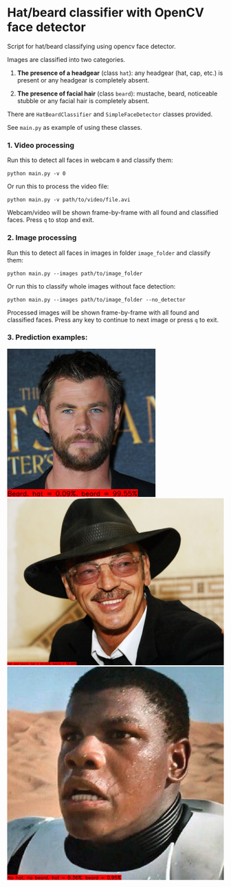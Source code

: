 # Hat/beard classifier with OpenCV face detector

Script for hat/beard classifying using opencv face detector.

Images are classified into two categories.
1) **The presence of a headgear** (class `hat`): any headgear (hat, cap, etc.) is present or any headgear
   is completely absent.

2) **The presence of facial hair** (class `beard`): mustache, beard, noticeable stubble or any facial
   hair is completely absent.
   
There are `HatBeardClassifier` and `SimpleFaceDetector` classes provided.

See `main.py` as example of using these classes.

### 1. Video processing
Run this to detect all faces in webcam `0` and classify them:
```shell
python main.py -v 0
```
Or run this to process the video file:
```shell
python main.py -v path/to/video/file.avi
```
Webcam/video will be shown frame-by-frame with all found and classified faces. Press `q` to stop and exit.

### 2. Image processing
Run this to detect all faces in images in folder `image_folder` and classify them:
```shell
python main.py --images path/to/image_folder
```
Or run this to classify whole images without face detection:
```shell
python main.py --images path/to/image_folder --no_detector
```
Processed images will be shown frame-by-frame with all found and classified faces. Press any key to
continue to next image or press `q` to exit.

### 3. Prediction examples:

![example_1.png](examples_for_github/example_1.png)
![example_2.png](examples_for_github/example_2.png)
![example_3.png](examples_for_github/example_3.png)